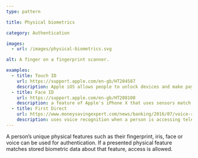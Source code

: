 ```yaml
---
type: pattern

title: Physical biometrics

category: Authentication

images:
  - url: /images/physical-biometrics.svg

alt: A finger on a fingerprint scanner.

examples:
  - title: Touch ID
    url: https://support.apple.com/en-gb/HT204587
    description: Apple iOS allows people to unlock devices and make payments with a fingerprint. Similar functionality is available on Android.
  - title: Face ID
    url: https://support.apple.com/en-gb/HT208108
    description: a feature of Apple's iPhone X that uses sensors match face shapes for making a payment or unlocking a device
  - title: First Direct
    url: https://www.moneysavingexpert.com/news/banking/2016/07/voice-recognition-to-replace-passwords-for-13-million-first-direct-customers-within-two-months
    description: uses voice recognition when a person is accessing telephone banking
---
```


A person’s unique physical features such as their fingerprint, iris, face or voice can be used for authentication. If a presented physical feature matches stored biometric data about that feature, access is allowed.
